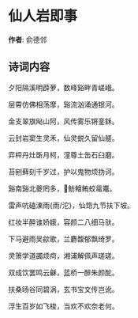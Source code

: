 # 仙人岩即事

**作者**: 俞德邻

## 诗词内容

夕阳隔溪明薜萝，数峰谿畔青嵯峨。

层霄仿佛相荡摩，谿流汹涌通银河。

金支翠旗飐山阿，风传雾乐锵銮鉌。

云封岩窦生灵禾，仙灵蜕久留仙艖。

弈枰丹灶斲月柯，漥尊土缶石臼磨。

苔剜藓刻千岁过，护以鬼物烦㧑诃。

谿南谿北夔罔多，𩽼鲂鳣鲔蛟鼋鼍。

雷声吭磕涷雨{雨/沱}，仙筇九节扶下坡。

红妆半醉谁娇娥，容颜二八细马驮。

下马避雨吴歈歌，兰麝馥郁飘绮罗。

灵箫学道蠲烦疴，湘浦解佩声瑳瑳。

双成饮罢鸣云龢，蓝桥一醉朱颜酡。

扶桑旸谷同碧涡，玄书宝文传岂讹。

浮生百岁如飞梭，当欢不欢奈老何。

